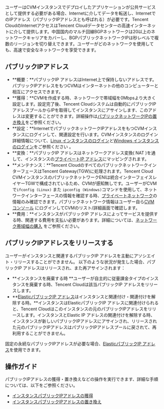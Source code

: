 ユーザーはCVMインスタンスでデプロイしたアプリケーションが公共サービスとして提供する必要がある場合、Internetに介してデータを転送し、InternetでのIPアドレス（パブリックIPアドレスとも呼ばれる）が必要です。Tencent CloudのInternetアクセスはTencent Cloudデータセンターの高速インターネットに介して提供します。中国国内のマルチ回線BGPネットワークは20以上のネットワークキャリアをカバーし、BGPパブリックネットワークIPは秒レベルで複数のリージョンを切り替えできます。ユーザーがどのネットワークを使用しても、高速で安全なネットワークを享受できます。

## パブリックIPアドレス
 - **概要：**パブリックIP アドレスはInternet上で保持しないアドレスです。パブリックIPアドレスをもつCVMはインターネットの他のコンピューターと相互にアクセスできます。
 - **獲得：**CVMを作成する時、ネットワークで帯域幅を0Mbpsより大きく設定します。設定完了後、Tencent Cloudシステムは自動的にパブリックIPアドレスプールからIPを取得してインスタンスにアサインします、このアドレスは変更することができます。詳細操作は[パブリックネットワークIPの置き換え](https://intl.cloud.tencent.com/document/product/213/16642)をご参照ください。
 - **設定：**InternetでパブリックネットワークIPアドレスをもつCVMインスタンスにログインして、関連設定を行います。CVMインスタンスのログイン詳細情報について、[Linux インスタンスのログイン](https://intl.cloud.tencent.com/document/product/213/5436)と[Windows インスタンスのログイン](https://intl.cloud.tencent.com/document/product/213/5435)をご参照ください 。
 - **変換：**パブリックIP アドレスはネットワークアドレス変換( NAT )を通して、インスタンスの[プライベートIP アドレス](https://intl.cloud.tencent.com/document/product/213/5225)にマッピングされます。
 - **メンテナンス：**Tencent CloudのすべてのパブリックネットワークインターフェースはTencent Gateway(TGW)に処理されます。Tencent Cloud CVMインスタンスのパブリックネットワークENIは統合インターフェイスレイヤーTGWで構成されているため、CVMが感知無しです。ユーザーがCVMで`ifconfig (Linux)` また `ipconfig (Windows)`コマンドを使用して、ネットワークインターフェースの情報を確認する時、[プライベートネットワーク](https://intl.cloud.tencent.com/document/product/213/5225)の情報のみ確認できます。パブリックネットワーク情報はユーザー自ら[CVM コンソール](https://console.cloud.tencent.com/cvm) にログインしてCVMのリスト/詳細画面で確認します。
 - **費用：**インスタンスがパブリックIP アドレスによってサービスを提供する時、関連する費用を支払い必要があります。詳細については、[ネットワーク帯域幅の購入](https://intl.cloud.tencent.com/document/product/213/10578) をご参照ください。

## パブリックIPアドレスをリリースする
ユーザーがインスタンスと関連するパブリックIP アドレスを主動にアソシエイト・リリースすることができません。
以下のような状況が発生した場合、パブリックIP アドレスはリリースされ、また再アサインされます：
- **インスタンスを廃棄する時 **ユーザーが自主的に従量課金タイプのインスタンスを廃棄する時、Tencent Cloudは該当パブリックIP アドレスをリリースします。
- **[ElasticパブリックIP アドレス](https://cloud.tencent.com/document/product/213/5733)はインスタンスと関連付け・関連付けを解除する時。**インスタンスはElasticパブリックIP アドレスに関連付けられると、Tencent Cloudはこのインスタンスの元のパブリックIPアドレスをリリースします。インスタンスとElastic IP アドレスの関連付けを解除する時、インスタンスが新しいパブリックIPアドレスにアサインされ、リリースされた元のパブリックIPアドレスはパブリックIPアドレスプールに戻されて、再利用することができません。

固定の永続なパブリックIPアドレスが必要な場合、[ElasticパブリックIP アドレス](https://cloud.tencent.com/document/product/213/5733)を使用できます。

## 操作ガイド
パブリックIPアドレスの獲得・置き換えなどの操作を実行できます、詳細な手順については、以下をご参照ください。
- [インスタンスパブリックIPアドレスの獲得](https://intl.cloud.tencent.com/document/product/213/17940)
- [インスタンスパブリックIPアドレスの置き換え](https://intl.cloud.tencent.com/document/product/213/16642)
